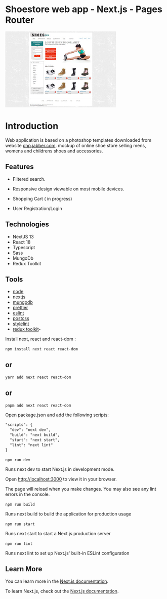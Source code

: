# Shoestore web app - Next.js - Pages Router

![shoestore](/www-shoestore-home-page-large.jpg)

# Introduction

Web application is based on a photoshop templates downloaded from website [php.jabber.com](https://www.phpjabbers.com/). mockup of online shoe store selling mens, womens and childrens shoes and accessories.


## Features

- Filtered search.

- Responsive design viewable on most mobile devices.

- Shopping Cart ( in progress)

- User Registration/Login

## Technologies

- NextJS 13
- React 18
- Typescript
- Sass
- MungoDb
- Redux Toolkit

## Tools

- [node](https://nodejs.org/en)
- [nextjs](https://nextjs.org/learn/foundations/about-nextjs)
- [mungodb](https://www.mongodb.com/)
- [prettier](https://prettier.io/)
- [eslint](https://eslint.org/)
- [postcss](https://postcss.org/)
- [stylelint](https://stylelint.io/)
- [redux toolkit](https://redux-toolkit.js.org/)-


Install next, react and react-dom :

`npm install next react react-dom`
## or

`yarn add next react react-dom`
## or

`pnpm add next react react-dom`

Open package.json and add the following scripts:

```
"scripts": {
  "dev": "next dev",
  "build": "next build",
  "start": "next start",
  "lint": "next lint"
}

```
`npm run dev`

Runs next dev to start Next.js in development mode.

Open [http://localhost:3000](http://localhost:3000) to view it in your browser.

The page will reload when you make changes. You may also see any lint errors in the console.

`npm run build`

Runs next build to build the application for production usage

`npm run start`

Runs next start to start a Next.js production server

`npm run lint`

Runs next lint to set up Next.js' built-in ESLint configuration
## Learn More

You can learn more in the [Next.js documentation](https://nextjs.org/docs/getting-started).

To learn Next.js, check out the [Next.js documentation](https://nextjs.org/).
